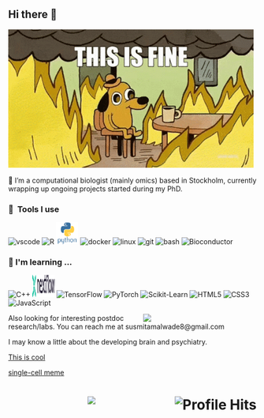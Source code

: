 ## Hi there 👋


![Currently](./this-is.gif)

<p>🔭 I’m a computational biologist (mainly omics) based in Stockholm, currently wrapping up ongoing projects started during my PhD.</p>

<h3> 🚀 &nbsp;Tools I use </h2>
<p align="left">
<img src="https://cdn.jsdelivr.net/gh/devicons/devicon/icons/vscode/vscode-original.svg" alt="vscode" width="45" height="45"/>
<img src="https://cdn.jsdelivr.net/gh/devicons/devicon/icons/r/r-original.svg" alt="R" width="45" height="45"/>
<img src="https://raw.githubusercontent.com/devicons/devicon/master/icons/python/python-original-wordmark.svg" alt="python" width="45" height="45"/>
<img src="https://cdn.jsdelivr.net/gh/devicons/devicon/icons/docker/docker-original.svg" alt="docker" width="45" height="45"/>
<img src="https://cdn.jsdelivr.net/gh/devicons/devicon/icons/linux/linux-original.svg" alt="linux" width="45" height="45"/>       
<img src="https://cdn.jsdelivr.net/gh/devicons/devicon/icons/git/git-original.svg" alt="git" width="45" height="45"/>
<img src="https://cdn.jsdelivr.net/gh/devicons/devicon/icons/bash/bash-original.svg" alt="bash" width="45" height="45"/>
<img src="https://bioconductor.org/images/logo_bioconductor.gif" alt="Bioconductor" width="45" height="45"/>
</p>

<h3> 🌱 I'm learning ... </h2>
<p align="left">
<img src="https://cdn.jsdelivr.net/gh/devicons/devicon/icons/cplusplus/cplusplus-original.svg" alt="C++" width="45" height="45"/>
<img src="./nextflow.svg" alt="Nextflow" width="45" height="45"/>
<img src="https://cdn.jsdelivr.net/gh/devicons/devicon/icons/tensorflow/tensorflow-original.svg" alt="TensorFlow" width="45" height="45"/>
<img src="https://cdn.jsdelivr.net/gh/devicons/devicon/icons/pytorch/pytorch-original.svg" alt="PyTorch" width="45" height="45"/>
<img src="https://cdn.jsdelivr.net/gh/devicons/devicon/icons/scikitlearn/scikitlearn-original.svg" alt="Scikit-Learn" width="45" height="45"/>
<img src="https://cdn.jsdelivr.net/gh/devicons/devicon/icons/html5/html5-original.svg" alt="HTML5" width="45" height="45"/>
<img src="https://cdn.jsdelivr.net/gh/devicons/devicon/icons/css3/css3-original.svg" alt="CSS3" width="45" height="45"/>
<img src="https://cdn.jsdelivr.net/gh/devicons/devicon/icons/javascript/javascript-original.svg" alt="JavaScript" width="45" height="45"/>
</p>




<p> <img align='right' src="https://media.giphy.com/media/ieyl9zmCjO4b4t6qoY/giphy.gif" width="230">
  Also looking for interesting postdoc research/labs. You can reach me at susmitamalwade8@gmail.com </p>
  
  <p>I may know a little about the developing brain and psychiatry. </p>
</p>
<a href="https://playground.tensorflow.org/#activation=tanh&batchSize=10&dataset=circle&regDataset=reg-plane&learningRate=0.03&regularizationRate=0&noise=0&networkShape=4,2&seed=0.03923&showTestData=false&discretize=false&percTrainData=50&x=true&y=true&xTimesY=false&xSquared=true&ySquared=false&cosX=false&sinX=false&cosY=false&sinY=false&collectStats=false&problem=classification&initZero=false&hideText=false">This is cool </a>  

<a href="./E0jLNSbXMAEQQXG.jpeg">single-cell meme</a>
</p>

<h1> <img align="right" alt="Profile Hits" src="https://komarev.com/ghpvc/?username=sm2695&style=flat-square"></h1>

<p align="center">
  <img src="https://capsule-render.vercel.app/api?type=waving&color=gradient&height=100&section=footer"/>
</p>
<!--
**sm2695/sm2695** is a ✨ _special_ ✨ repository because its `README.md` (this file) appears on your GitHub profile.

Here are some ideas to get you started:

- 🔭 I’m currently working on ...
- 🌱 I’m currently learning ...
- 👯 I’m looking to collaborate on ...
- 🤔 I’m looking for help with ...
- 💬 Ask me about ...
- 📫 How to reach me: ...
- 😄 Pronouns: ...
- ⚡ Fun fact: ...
-->
